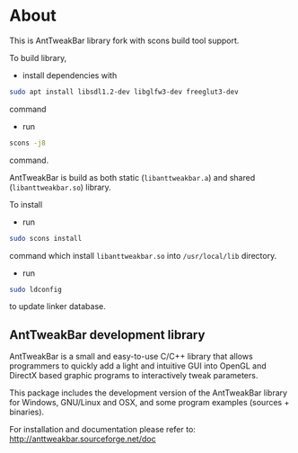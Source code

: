 # About

This is AntTweakBar library fork with scons build tool support.

To build library,

- install dependencies with
```bash
sudo apt install libsdl1.2-dev libglfw3-dev freeglut3-dev
```
command

- run
```bash
scons -j8
```
command.

AntTweakBar is build as both static (`libanttweakbar.a`) and shared (`libanttweakbar.so`) library.

To install

- run
```bash
sudo scons install
```
command which install `libanttweakbar.so` into `/usr/local/lib` directory.

- run
```bash
sudo ldconfig
```
to update linker database.



AntTweakBar development library
-------------------------------


AntTweakBar is a small and easy-to-use C/C++ library that allows programmers
to quickly add a light and intuitive GUI into OpenGL and DirectX based 
graphic programs to interactively tweak parameters.

This package includes the development version of the AntTweakBar library 
for Windows, GNU/Linux and OSX, and some program examples (sources + binaries).

For installation and documentation please refer to:
http://anttweakbar.sourceforge.net/doc


